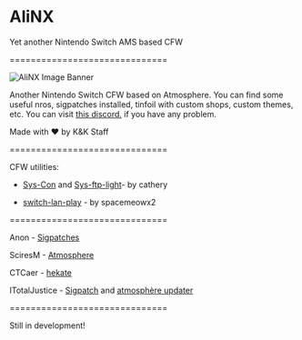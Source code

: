 # AliNX

Yet another Nintendo Switch AMS based CFW

==============================

![AliNX Image Banner](https://cdn.discordapp.com/attachments/687755425663549485/699375529081438218/AliNX_Logo.png)


Another Nintendo Switch CFW based on Atmosphere. You can find some useful nros, sigpatches installed, tinfoil with custom shops, custom themes, etc.
You can visit [this discord.](https://discord.gg/A26DQKw) if you have any problem.

Made with ❤ by K&K Staff


==============================

CFW utilities:

  - [Sys-Con](https://github.com/cathery/sys-con) and [Sys-ftp-light](https://github.com/cathery/sys-ftpd-light)- by cathery
  
  - [switch-lan-play](https://github.com/spacemeowx2/switch-lan-play) - by spacemeowx2 

==============================

Anon - [Sigpatches](https://gbatemp.net/threads/i-heard-that-you-guys-need-some-sweet-patches-for-atmosphere.521164/)

SciresM - [Atmosphere](https://github.com/Atmosphere-NX/Atmosphere)

CTCaer - [hekate](https://github.com/CTCaer/hekate)

ITotalJustice - [Sigpatch](https://github.com/ITotalJustice/sigpatch-updater) and [atmosphère updater](https://github.com/ITotalJustice/atmosphere-updater)


==============================

Still in development!
